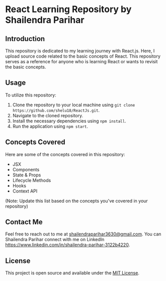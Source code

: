 # React Learning Repository by Shailendra Parihar

## Introduction

This repository is dedicated to my learning journey with React.js. Here, I upload source code related to the basic concepts of React. This repository serves as a reference for anyone who is learning React or wants to revisit the basic concepts.

## Usage

To utilize this repository:

1. Clone the repository to your local machine using `git clone  https://github.com/shelu18/ReactJs.git`.
2. Navigate to the cloned repository.
3. Install the necessary dependencies using `npm install`.
4. Run the application using `npm start`.

## Concepts Covered

Here are some of the concepts covered in this repository:

- JSX
- Components
- State & Props
- Lifecycle Methods
- Hooks
- Context API

(Note: Update this list based on the concepts you've covered in your repository)

## Contact Me

Feel free to reach out to me at   shailendraparihar3630@gmail.com. You can Shailendra Parihar connect with me on LinkedIn  https://www.linkedin.com/in/shailendra-parihar-3122b4220.

## License

This project is open source and available under the [MIT License](LICENSE).
